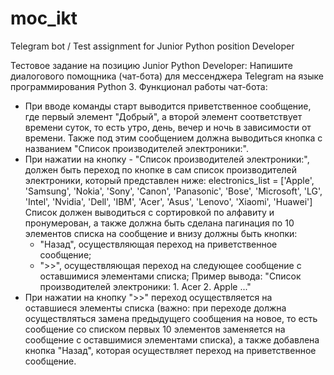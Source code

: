 # moc_ikt
Telegram bot / Test assignment for Junior Python position Developer

Тестовое задание на позицию Junior Python Developer:
Напишите диалогового помощника (чат-бота) для мессенджера Telegram на языке программирования Python 3.
Функционал работы чат-бота:
- При вводе команды старт выводится приветственное сообщение, где первый элемент "Добрый", а второй элемент соответствует
времени суток, то есть утро, день, вечер и ночь в зависимости от времени. Также под этим сообщением должна выводиться кнопка
с названием "Список производителей электроники:".
- При нажатии на кнопку - "Список производителей электроники:", должен быть переход по кнопке в сам список производителей электроники, который представлен ниже:
electronics_list = ['Apple', 'Samsung', 'Nokia', 'Sony', 'Canon', 'Panasonic', 'Bose', 'Microsoft', 'LG', 'Intel', 'Nvidia', 'Dell', 'IBM', 'Acer', 'Asus', 'Lenovo', 'Xiaomi', 'Huawei']
Список должен выводиться с сортировкой по алфавиту и пронумерован, а также должна быть сделана пагинация по 10 элементов списка на сообщение и внизу должны быть кнопки:
	- "Назад", осуществляющая переход на приветственное сообщение;
	- ">>", осуществляющая переход на следующее сообщение с оставшимися элементами списка;
	Пример вывода: "Список производителей электроники:
				1. Acer
				2. Apple
				..."
- При нажатии на кнопку ">>" переход осуществляется на оставшиеся элементы списка (важно: при переходе должна осуществляться замена предыдущего сообщения на новое,
то есть сообщение со списком первых 10 элементов заменяется на сообщение с оставшимися элементами списка), а также добавлена кнопка "Назад", которая осуществляет переход
на приветственное сообщение.
